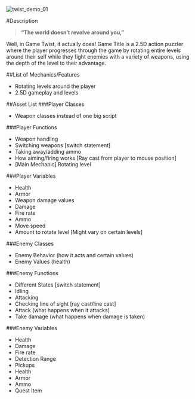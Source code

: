 ![twist_demo_01](https://cloud.githubusercontent.com/assets/8003487/12344133/cd605e2e-baee-11e5-9c59-d46b87487993.gif)

#Description 
>**“The world doesn’t revolve around you,”**

Well, in Game Twist, it actually does! Game Title is a 2.5D action puzzler where the player progresses through the game by rotating entire levels around their self while they fight enemies with a variety of weapons, using the depth of the level to their advantage.

##List of Mechanics/Features
- Rotating levels around the player
- 2.5D gameplay and levels

##Asset List
###Player Classes
- Weapon classes instead of one big script

###Player Functions
- Weapon handling
- Switching weapons [switch statement]
- Taking away/adding ammo
- How aiming/firing works [Ray cast from player to mouse position]
- [Main Mechanic] Rotating level

###Player Variables
- Health
- Armor
- Weapon damage values
- Damage
- Fire rate
- Ammo
- Move speed
- Amount to rotate level [Might vary on certain levels]

###Enemy Classes
- Enemy Behavior (how it acts and certain values)
- Enemy Values (health)

###Enemy Functions
- Different States [switch statement]
- Idling
- Attacking
- Checking line of sight [ray cast/line cast]
- Attack (what happens when it attacks)
- Take damage (what happens when damage is taken)

###Enemy Variables
- Health
- Damage
- Fire rate
- Detection Range
- Pickups
- Health
- Armor
- Ammo
- Quest Item
